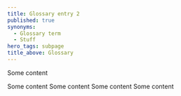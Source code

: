 ```yaml
---
title: Glossary entry 2
published: true
synonyms:
  - Glossary term
  - Stuff
hero_tags: subpage
title_above: Glossary
---
```


Some content


Some content
Some content
Some content
Some content
